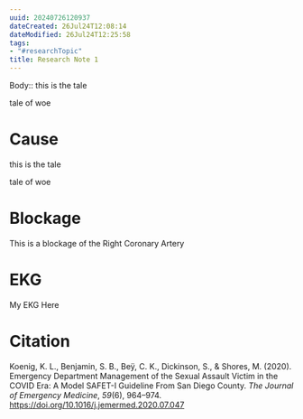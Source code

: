 ```yaml
---
uuid: 20240726120937
dateCreated: 26Jul24T12:08:14
dateModified: 26Jul24T12:25:58
tags: 
- "#researchTopic"
title: Research Note 1
---
```


Body:: this is the tale

tale of woe

# Cause

this is the tale

tale of woe

# Blockage

This is a blockage of the Right Coronary Artery

# EKG

My EKG Here

# Citation

Koenig, K. L., Benjamin, S. B., Beÿ, C. K., Dickinson, S., & Shores, M. (2020). Emergency Department Management of the Sexual Assault Victim in the COVID Era: A Model SAFET-I Guideline From San Diego County. _The Journal of Emergency Medicine_, _59_(6), 964–974. https://doi.org/10.1016/j.jemermed.2020.07.047

